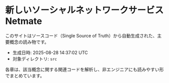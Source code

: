 
# 新しいソーシャルネットワークサービス Netmate

このサイトはソースコード（Single Source of Truth）から自動生成された、主要概念の読み物です。

- 生成日時: 2025-08-28 14:37:02 UTC
- 対象ディレクトリ: `src`

各章は、該当概念に関する関連コードを解析し、非エンジニアにも読みやすい形でまとめています。
